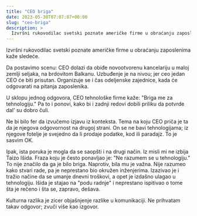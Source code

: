 ```yaml
---
title: "CEO briga"
date: 2023-05-30T07:07:07+00:00
slug: "ceo-briga"
description: >
  Izvršni rukovodilac svetski poznate američke firme u obraćanju zaposlenima kaže sledeće.
---
```


Izvršni rukovodilac svetski poznate američke firme u obraćanju zaposlenima kaže sledeće.

Da postavimo scenu: CEO dolazi da obiđe novootvorenu kancelariju u maloj zemlji seljaka, na brdovitom Balkanu. Uzbuđenje je na nivou; jer ceo jedan CEO će biti prisutan. Organizuje se i čas odeljenske zajednice, kada će odgovarati na pitanja zaposlenika.

U sklopu jednog odgovora, CEO tehnološke firme kaže: "Briga me za tehnologiju." Pa to i ponovi, kako bi i zadnji redovi dobili priliku da potvrde dal' su dobro čuli.

Ne bi bilo fer da izvučemo izjavu iz konteksta. Tema na koju CEO priča je ta da je njegova odgovornost na drugoj strani. On se ne bavi tehnologijama; iz njegove fotelje je svejedno da li prodaje podatke, kod ili paradajz. To je sasvim OK.

Ipak, ista poruka je mogla da se saopšti i na drugi način. Iz misli mi ne izbija Taizo Išida. Fraza koju je često ponavljao je: "Ne razumem se u tehnologiju." To nije značilo da ga je bilo briga. Naprotiv, bila mu je važna. Nije razumeo kako stvari rade, pa je neprestano bio okružen inženjerima. Izazivao je i tražio načine da se umanje dnevni troškovi, a opet je izdašno ulagao u tehnologiju. Išida je stajao na "podu radnje" i neprestano ispitivao o tome šta je rečeno i šta se, zapravo, dešava.

Kulturna razlika je zicer objašnjenje razlike u komunikaciji. Ne prihvatam takav odgovor; zvuči više kao izgovor.
